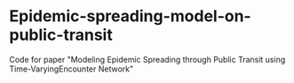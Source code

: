 # Epidemic-spreading-model-on-public-transit
Code for paper "Modeling Epidemic Spreading through Public Transit using Time-VaryingEncounter Network"

